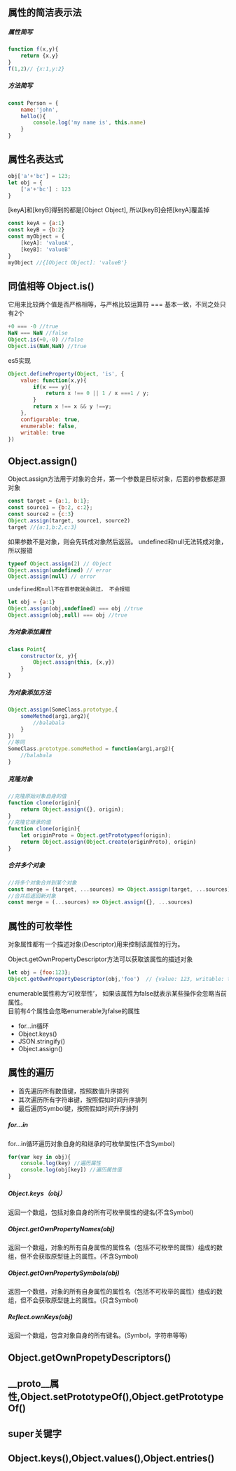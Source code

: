 ## 属性的简洁表示法
##### 属性简写
```javascript
function f(x,y){
    return {x,y}
}
f(1,2)// {x:1,y:2}
```

##### 方法简写
```javascript
const Person = {
    name:'john',
    hello(){
        console.log('my name is', this.name)
    }
}
```

## 属性名表达式
```javascript
obj['a'+'bc'] = 123;
let obj = {
    ['a'+'bc'] : 123
}
```
[keyA]和[keyB]得到的都是[Object Object], 所以[keyB]会把[keyA]覆盖掉
```javascript
const keyA = {a:1}
const keyB = {b:2}
const myObject = {
    [keyA]: 'valueA',
    [keyB]: 'valueB'  
}
myObject //{[Object Object]: 'valueB'}
```

## 同值相等 Object.is()
它用来比较两个值是否严格相等，与严格比较运算符 === 基本一致，不同之处只有2个
```javascript
+0 === -0 //true
NaN === NaN //false
Object.is(+0,-0) //false
Object.is(NaN,NaN) //true
```
es5实现
```javascript
Object.defineProperty(Object, 'is', {
    value: function(x,y){
        if(x === y){
            return x !== 0 || 1 / x ===1 / y;
        }
        return x !== x && y !==y;
    },
    configurable: true,
    enumerable: false,
    writable: true
})
```

## Object.assign()
Object.assign方法用于对象的合并，第一个参数是目标对象，后面的参数都是源对象
```javascript
const target = {a:1, b:1};
const source1 = {b:2, c:2};
const source2 = {c:3}
Object.assign(target, source1, source2)
target //{a:1,b:2,c:3}
```
如果参数不是对象，则会先转成对象然后返回。 undefined和null无法转成对象，所以报错
```javascript
typeof Object.assign(2) // Object
Object.assign(undefined) // error
Object.assign(null) // error

undefined和null不在首参数就会跳过， 不会报错

let obj = {a:1}
Object.assign(obj,undefined) === obj //true
Object.assign(obj,null) === obj //true
```
##### 为对象添加属性
```javascript
class Point{
    constructor(x, y){
        Object.assign(this, {x,y})
    }
}
```
##### 为对象添加方法
```javascript
Object.assign(SomeClass.prototype,{
    someMethod(arg1,arg2){
        //balabala
    }
})
//等同
SomeClass.prototype.someMethod = function(arg1,arg2){
    //balabala
}
```

##### 克隆对象
```javascript
//克隆原始对象自身的值
function clone(origin){
    return Object.assign({}, origin);
}
//克隆它继承的值
function clone(origin){
    let originProto = Object.getPrototypeof(origin);
    return Object.assign(Object.create(originProto), origin)
}
```

##### 合并多个对象
```javascript
//将多个对象合并到某个对象
const merge = (target, ...sources) => Object.assign(target, ...sources)
//合并后返回新对象
const merge = (...sources) => Object.assign({}, ...sources)
```

## 属性的可枚举性
对象属性都有一个描述对象(Descriptor)用来控制该属性的行为。

Object.getOwnPropertyDescriptor方法可以获取该属性的描述对象
```javascript
let obj = {foo:123};
Object.getOwnPropertyDescriptor(obj,'foo')  // {value: 123, writable: true, enumerable: true, configurable: true}
```
enumerable属性称为‘可枚举性’， 如果该属性为false就表示某些操作会忽略当前属性。<br>
目前有4个属性会忽略enumerable为false的属性
- for...in循环
- Object.keys()
- JSON.stringify()
- Object.assign()

## 属性的遍历
- 首先遍历所有数值键，按照数值升序排列
- 其次遍历所有字符串键，按照假如时间升序排列
- 最后遍历Symbol键，按照假如时间升序排列


##### for...in
for...in循环遍历对象自身的和继承的可枚举属性(不含Symbol)
```javascript
for(var key in obj){
    console.log(key) //遍历属性
    console.log(obj[key]) //遍历属性值 
}  
```
##### Object.keys（obj）
返回一个数组，包括对象自身的所有可枚举属性的键名(不含Symbol)

##### Object.getOwnPropertyNames(obj)
返回一个数组，对象的所有自身属性的属性名（包括不可枚举的属性）组成的数组，但不会获取原型链上的属性。(不含Symbol)

##### Object.getOwnPropertySymbols(obj)
返回一个数组，对象的所有自身属性的属性名（包括不可枚举的属性）组成的数组，但不会获取原型链上的属性。(只含Symbol)

##### Reflect.ownKeys(obj)
返回一个数组，包含对象自身的所有键名。(Symbol，字符串等等)


## Object.getOwnPropetyDescriptors()
## __proto__属性,Object.setPrototypeOf(),Object.getPrototypeOf()
## super关键字
## Object.keys(),Object.values(),Object.entries()
